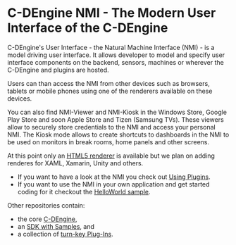 # C-DEngine NMI - The Modern User Interface of the C-DEngine

C-DEngine's User Interface - the Natural Machine Interface (NMI) - is a model driving user interface.
It allows developer to model and specify user interface components on the backend, sensors, machines or wherever the C-DEngine and plugins are hosted. 

Users can than access the NMI from other devices such as browsers, tablets or mobile phones using one of the renderers available on these devices. 

You can also find NMI-Viewer and NMI-Kiosk in the Windows Store, Google Play Store and soon Apple Store and Tizen (Samsung TVs).
These viewers allow to securely store credentials to the NMI and access your personal NMI.
The Kiosk mode allows to create shortcuts to dashboards in the NMI to be used on monitors in break rooms, home panels and other screens.

At this point only an [HTML5 renderer](src/HTML5/readme.md) is available but we plan on adding renderes for XAML, Xamarin, Unity and others.

+ If you want to have a look at the NMI you check out [Using Plugins](https://github.com/TRUMPF-IoT/cdeDocs/blob/master/docs/plugins/UsingPlugins.md).
+ If you want to use the NMI in your own application and get started coding for it checkout the [HelloWorld sample](https://github.com/TRUMPF-IoT/cdeDocs/blob/master/docs/Coding/HelloWorld.md).

Other repositories contain:

- the core [C-DEngine](https://github.com/TRUMPF-IoT/C-DEngine), 
- an [SDK with Samples](https://github.com/TRUMPF-IoT/cdeSDK), and 
- a collection of [turn-key Plug-Ins](https://github.com/TRUMPF-IoT/cdePlugins).

